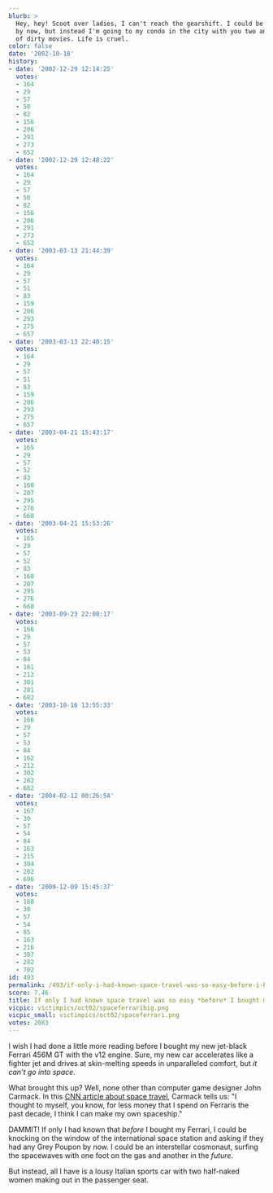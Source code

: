 ```yaml
---
blurb: >
  Hey, hey! Scoot over ladies, I can't reach the gearshift. I could be on the moon
  by now, but instead I'm going to my condo in the city with you two and a trunk full
  of dirty movies. Life is cruel.
color: false
date: '2002-10-18'
history:
- date: '2002-12-29 12:14:25'
  votes:
  - 164
  - 29
  - 57
  - 50
  - 82
  - 156
  - 206
  - 291
  - 273
  - 652
- date: '2002-12-29 12:48:22'
  votes:
  - 164
  - 29
  - 57
  - 50
  - 82
  - 156
  - 206
  - 291
  - 273
  - 652
- date: '2003-03-13 21:44:39'
  votes:
  - 164
  - 29
  - 57
  - 51
  - 83
  - 159
  - 206
  - 293
  - 275
  - 657
- date: '2003-03-13 22:40:15'
  votes:
  - 164
  - 29
  - 57
  - 51
  - 83
  - 159
  - 206
  - 293
  - 275
  - 657
- date: '2003-04-21 15:43:17'
  votes:
  - 165
  - 29
  - 57
  - 52
  - 83
  - 160
  - 207
  - 295
  - 276
  - 660
- date: '2003-04-21 15:53:26'
  votes:
  - 165
  - 29
  - 57
  - 52
  - 83
  - 160
  - 207
  - 295
  - 276
  - 660
- date: '2003-09-23 22:08:17'
  votes:
  - 166
  - 29
  - 57
  - 53
  - 84
  - 161
  - 212
  - 301
  - 281
  - 682
- date: '2003-10-16 13:55:33'
  votes:
  - 166
  - 29
  - 57
  - 53
  - 84
  - 162
  - 212
  - 302
  - 282
  - 682
- date: '2004-02-12 00:26:54'
  votes:
  - 167
  - 30
  - 57
  - 54
  - 84
  - 163
  - 215
  - 304
  - 282
  - 696
- date: '2009-12-09 15:45:37'
  votes:
  - 168
  - 30
  - 57
  - 54
  - 85
  - 163
  - 216
  - 307
  - 282
  - 702
id: 493
permalink: /493/if-only-i-had-known-space-travel-was-so-easy-before-i-bought-my-ferrari/
score: 7.46
title: If only I had known space travel was so easy *before* I bought my Ferrari
vicpic: victimpics/oct02/spaceferraribig.png
vicpic_small: victimpics/oct02/spaceferrari.png
votes: 2083
---
```


I wish I had done a little more reading before I bought my new jet-black
Ferrari 456M GT with the v12 engine. Sure, my new car accelerates like a
fighter jet and drives at skin-melting speeds in unparalleled comfort,
but *it can’t go into space*.

What brought this up? Well, none other than computer game designer John
Carmack. In this [CNN article about space
travel](https://web.archive.org/web/20021018000000/http://www.cnn.com/2002/TECH/space/10/16/xprize.contest/index.html),
Carmack tells us: "I thought to myself, you know, for less money that I
spend on Ferraris the past decade, I think I can make my own spaceship."

DAMMIT! If only I had known that *before* I bought my Ferrari, I could
be knocking on the window of the international space station and asking
if they had any Grey Poupon by now. I could be an interstellar
cosmonaut, surfing the spacewaves with one foot on the gas and another
in the *future*.

But instead, all I have is a lousy Italian sports car with two
half-naked women making out in the passenger seat.